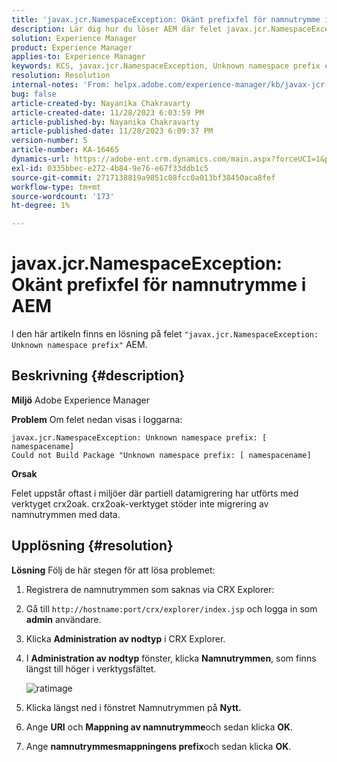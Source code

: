 ```yaml
---
title: 'javax.jcr.NamespaceException: Okänt prefixfel för namnutrymme i AEM'
description: Lär dig hur du löser AEM där felet javax.jcr.NamespaceException Unknown namespace prefix inträffar.
solution: Experience Manager
product: Experience Manager
applies-to: Experience Manager
keywords: KCS, javax.jcr.NamespaceException, Unknown namespace prefix error, AEM, Adobe Experience Manager, troubleshooting
resolution: Resolution
internal-notes: 'From: helpx.adobe.com/experience-manager/kb/javax-jcr-NamespaceException-Unknown-namespace-prefix-error-in-AEM.html'
bug: false
article-created-by: Nayanika Chakravarty
article-created-date: 11/28/2023 6:03:59 PM
article-published-by: Nayanika Chakravarty
article-published-date: 11/28/2023 6:09:37 PM
version-number: 5
article-number: KA-16465
dynamics-url: https://adobe-ent.crm.dynamics.com/main.aspx?forceUCI=1&pagetype=entityrecord&etn=knowledgearticle&id=3a02fe7c-188e-ee11-8179-6045bd006b3d
exl-id: 0335bbec-e272-4b84-9e76-e67f33ddb1c5
source-git-commit: 2717138819a9851c08fcc0a013bf38450aca8fef
workflow-type: tm+mt
source-wordcount: '173'
ht-degree: 1%

---
```


# javax.jcr.NamespaceException: Okänt prefixfel för namnutrymme i AEM


I den här artikeln finns en lösning på felet `"javax.jcr.NamespaceException: Unknown namespace prefix"` AEM.

## Beskrivning {#description}


<b>Miljö</b>
Adobe Experience Manager

<b>Problem</b>
Om felet nedan visas i loggarna:


```
javax.jcr.NamespaceException: Unknown namespace prefix: [ namespacename] 
Could not Build Package "Unknown namespace prefix: [ namespacename]
```


<b>Orsak</b>

Felet uppstår oftast i miljöer där partiell datamigrering har utförts med verktyget crx2oak.
crx2oak-verktyget stöder inte migrering av namnutrymmen med data.


## Upplösning {#resolution}


<b>Lösning</b>
Följ de här stegen för att lösa problemet:

1. Registrera de namnutrymmen som saknas via CRX Explorer:
2. Gå till `http://hostname:port/crx/explorer/index.jsp` och logga in som <b>admin</b> användare.
3. Klicka <b>Administration av nodtyp</b> i CRX Explorer.
4. I <b>Administration av nodtyp</b> fönster, klicka <b>Namnutrymmen</b>, som finns längst till höger i verktygsfältet.

   ![ratimage](https://helpx.adobe.com/content/dam/help/en/experience-manager/kb/javax-jcr-NamespaceException-Unknown-namespace-prefix-error-in-AEM/_jcr_content/main-pars/procedure/proc_par/step_2/step_par/image/rtaimage.png "ratimage")


5. Klicka längst ned i fönstret Namnutrymmen på <b>Nytt.</b>
6. Ange <b>URI</b> och <b>Mappning av namnutrymme</b>och sedan klicka <b>OK</b>.
7. Ange <b>namnutrymmesmappningens prefix</b>och sedan klicka <b>OK</b>.
